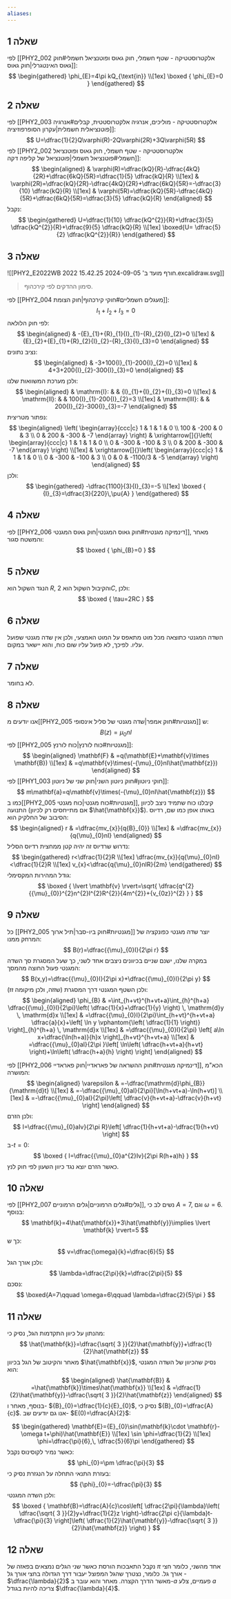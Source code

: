 ```yaml
---
aliases:
---
```

## שאלה 1
לפי [[PHY2_002 אלקטרוסטטיקה - שטף חשמלי, חוק גאוס ופוטנציאל חשמלי#חוק גאוס האינטגרלי|חוק גאוס]]:
$$
\begin{gathered}
\phi_{E}=4\pi kQ_{\text{in}} \\[1ex]
\boxed {
\phi_{E}=0
 }
\end{gathered}
$$

## שאלה 2
לפי [[PHY2_003 אלקטרוסטטיקה - מוליכים, אנרגיה אלקטרוסטטית, קבלים#אנרגיה פוטנציאלית חשמלית|עקרון הסופרפוזיציה]]:
$$
U=\dfrac{1}{2}Q\varphi(R)-2Q\varphi(2R)+3Q\varphi(5R)
$$
לפי [[PHY2_002 אלקטרוסטטיקה - שטף חשמלי, חוק גאוס ופוטנציאל חשמלי#פוטנציאל חשמלי|פוטנציאל של קליפה דקה]]:
$$
\begin{aligned}
 & \varphi(R)=\dfrac{kQ}{R}-\dfrac{4kQ}{2R}+\dfrac{6kQ}{5R}=\dfrac{1}{5} \dfrac{kQ}{R} \\[1ex]
 & \varphi(2R)=\dfrac{kQ}{2R}-\dfrac{4kQ}{2R}+\dfrac{6kQ}{5R}=-\dfrac{3}{10} \dfrac{kQ}{R} \\[1ex]
 & \varphi(5R)=\dfrac{kQ}{5R}-\dfrac{4kQ}{5R}+\dfrac{6kQ}{5R}=\dfrac{3}{5} \dfrac{kQ}{R}
\end{aligned}
$$
נקבל:
$$
\begin{gathered}
U=\dfrac{1}{10} \dfrac{kQ^{2}}{R}+\dfrac{3}{5} \dfrac{kQ^{2}}{R}+\dfrac{9}{5} \dfrac{kQ}{R} \\[1ex]
\boxed{U= \dfrac{5}{2} \dfrac{kQ^{2}}{R}}
\end{gathered}
$$

## שאלה 3
![[PHY2_E2022WB 2022 חורף מועד ב' 2024-09-05 15.42.25.excalidraw.svg]]
>סימון ההדקים לפי קירכהוף.


לפי [[PHY2_004 מעגלים חשמליים#חוקי קירכהוף|חוק הצומת]]:
$$
{I}_{1}+{I}_{2}+{I}_{3}=0
$$
לפי חוק הלולאה:
$$
\begin{aligned}
 & -{E}_{1}+{R}_{1}{I}_{1}-{R}_{2}{I}_{2}=0 \\[1ex]
 & {E}_{2}+{E}_{1}+{R}_{2}{I}_{2}-{R}_{3}{I}_{3}=0
\end{aligned}
$$
נציב נתונים:
$$
\begin{aligned}
 & -3+100{I}_{1}-200{I}_{2}=0 \\[1ex]
 & 4+3+200{I}_{2}-300{I}_{3}=0
\end{aligned}
$$
ולכן מערכת המשוואות שלנו:
$$
\begin{aligned}
 & \mathrm{I}: &  &  {I}_{1}+{I}_{2}+{I}_{3}=0 \\[1ex]
 & \mathrm{II}: & &  100{I}_{1}-200{I}_{2}=3 \\[1ex]
 & \mathrm{III}: &  & 200{I}_{2}-300{I}_{3}=-7
\end{aligned}
$$
נפתור מטריצית:
$$
\begin{aligned}
\left( \begin{array}{ccc|c}
1 & 1 & 1 & 0 \\
100 & -200 & 0 & 3 \\
0 & 200 & -300 & -7
\end{array} \right) & \xrightarrow[]{}\left( \begin{array}{ccc|c}
1 & 1 & 1 & 0 \\
0 & -300 & -100 & 3  \\
0 & 200 & -300 & -7
\end{array} \right) \\[1ex]
 & \xrightarrow[]{}\left( \begin{array}{ccc|c}
1 & 1 & 1 & 0 \\
0 & -300 & -100 & 3 \\
0 & 0 & -1100/3 & -5
\end{array} \right)
\end{aligned}
$$
ולכן:
$$
\begin{gathered}
-\dfrac{1100}{3}{I}_{3}=-5 \\[1ex]
\boxed {
{I}_{3}=\dfrac{3}{220}\,\pu{A}
 }
\end{gathered}
$$

## שאלה 4
לפי [[PHY2_006 דינמיקה מגנטית#חוק גאוס המגנטי|חוק גאוס המגנטי]], מאחר והמשטח סגור:
$$
\boxed {
\phi_{B}=0
 }
$$
## שאלה 5
הנגד השקול הוא $R$, והקיבול השקול הוא $2C$, ולכן:
$$
\boxed {
\tau=2RC
 }
$$

## שאלה 6
השדה המגנטי כתוצאה מכל מוט מתאפס על המוט האמצעי, ולכן אין שדה מגנטי שפועל עליו. לפיכך, לא פועל עליו שום כוח, והוא יישאר במקום.

## שאלה 7
לא בחומר.

## שאלה 8
אנו יודעים מ[[PHY2_005 מגנטיות#חוק אמפר|שדה מגנטי של סליל אינסופי]] ש:
$$
B(z)={\mu}_{0}nI
$$
לפי [[PHY2_005 מגנטיות#כוח לורנץ|כוח לורנץ]]:
$$
\begin{aligned}
\mathbf{F} & =q(\mathbf{E}+\mathbf{v}\times \mathbf{B}) \\[1ex]
 & =q\mathbf{v}\times(-{\mu}_{0}nI\hat{\mathbf{z}})
\end{aligned}
$$
לפי [[PHY1_003 חוקי ניוטון#חוק ניוטון השני|חוק שני של ניוטון]]:
$$
m\mathbf{a}=q\mathbf{v}\times(-{\mu}_{0}nI\hat{\mathbf{z}})
$$
כמו ב[[PHY2_005 מגנטיות#כוח מגנטי|כוח מגנטי]], קיבלנו כוח שתמיד ניצב לכיוון התנועה (אם מתייחסים רק לכיוון $\hat{\mathbf{x}}$). באותו אופן כמו שם, רדיוס הסיבוב של החלקיק הוא:
$$
\begin{aligned}
r & =\dfrac{mv_{x}}{q{B}_{0}} \\[1ex]
 & =\dfrac{mv_{x}}{q{\mu}_{0}nI}
\end{aligned}
$$
נדרוש שרדיוס זה יהיה קטן ממחצית רדיוס הסליל:
$$
\begin{gathered}
r<\dfrac{1}{2}R \\[1ex]
\dfrac{mv_{x}}{q{\mu}_{0}nI}<\dfrac{1}{2}R \\[1ex]
v_{x}<\dfrac{q{\mu}_{0}nIR}{2m}
\end{gathered}
$$
גודל המהירות המקסימלי:
$$
\boxed {
\lvert \mathbf{v} \rvert=\sqrt{ \dfrac{q^{2}{{\mu}_{0}}^{2}n^{2}I^{2}R^{2}}{4m^{2}}+{v_{0z}}^{2} }
 }
$$

## שאלה 9
כל [[PHY2_005 מגנטיות#חוק ביו-סבר|תיל ארוך]] יוצר שדה מגנטי כפונקציה של המרחק ממנו:
$$
B(r)=\dfrac{{\mu}_{0}I}{2\pi r}
$$
במקרה שלנו, ישנם שניים בכיוונים ניצבים אחד לשני, כך שעל המסגרת סך השדה המגנטי פעול החוצה מהמסך:
$$
B(x,y)=\dfrac{{\mu}_{0}I}{2\pi x}+\dfrac{{\mu}_{0}I}{2\pi y}
$$
ולכן השטף המגנטי דרך המסגרת (שזזה, ולכן מיקומה זז):
$$
\begin{aligned}
\phi_{B} & =\int_{h+vt}^{h+vt+a}\int_{h}^{h+a} \dfrac{{\mu}_{0}I}{2\pi}\left( \dfrac{1}{x}+\dfrac{1}{y} \right) \, \mathrm{d}y   \, \mathrm{d}x  \\[1ex]
 & =\dfrac{{\mu}_{0}I}{2\pi}\int_{h+vt}^{h+vt+a} \dfrac{a}{x}+\left[ \ln y \vphantom{\left( \dfrac{1}{1} \right)} \right]_{h}^{h+a}  \, \mathrm{d}x  \\[1ex]
 & =\dfrac{{\mu}_{0}I}{2\pi} \left[ a\ln x+\dfrac{\ln(h+a)}{h}x \right]_{h+vt}^{h+vt+a} \\[1ex]
 & =\dfrac{{\mu}_{0}aI}{2\pi }\left[ \ln\left( \dfrac{h+vt+a}{h+vt} \right)+\ln\left( \dfrac{h+a}{h} \right) \right]
\end{aligned}
$$

לפי [[PHY2_006 דינמיקה מגנטית#חוק ההשראה של פאראדיי|חוק פאראדיי]], הכא"מ המושרה:
$$
\begin{aligned}
\varepsilon & =-\dfrac{\mathrm{d}\phi_{B}}{\mathrm{d}t} \\[1ex]
 & =-\dfrac{{\mu}_{0}aI}{2\pi}[\ln(h+vt+a)-\ln(h+vt)] \\[1ex]
 & =-\dfrac{{\mu}_{0}aI}{2\pi}\left[  \dfrac{v}{h+vt+a}-\dfrac{v}{h+vt} \right]
\end{aligned}
$$
ולכן הזרם:
$$
I=\dfrac{{\mu}_{0}aIv}{2\pi R}\left[ \dfrac{1}{h+vt+a}-\dfrac{1}{h+vt} \right]
$$
ב-$t=0$:
$$
\boxed {
I=\dfrac{{\mu}_{0}a^{2}Iv}{2\pi R(h+a)h}
 }
$$
כאשר הזרם יוצא נגד כיוון השעון לפי חוק לנץ.

## שאלה 10
לפי [[PHY2_007 גלים#גלים הרמוניים|גלים הרמוניים]], נשים לב כי $A=7$, וגם $\omega=6$. בנוסף:
$$
\mathbf{k}=4\hat{\mathbf{x}}+3\hat{\mathbf{y}}\implies \lvert \mathbf{k} \rvert=5
$$
כך ש:
$$
v=\dfrac{\omega}{k}=\dfrac{6}{5}
$$
ולכן אורך הגל:
$$
\lambda=\dfrac{2\pi}{k}=\dfrac{2\pi}{5}
$$
נסכם:
$$
\boxed{A=7\qquad \omega=6\qquad \lambda=\dfrac{2}{5}\pi }
$$

## שאלה 11
מהנתון על כיוון התקדמות הגל, נסיק כי:
$$
\hat{\mathbf{k}}=\dfrac{\sqrt{ 3 }}{2}\hat{\mathbf{y}}+\dfrac{1}{2}\hat{\mathbf{z}}
$$
מאחר והקיטוב של הגל בכיוון $\hat{\mathbf{x}}$, נסיק שהכיוון של השדה המגנטי הוא:
$$
\begin{aligned}
\hat{\mathbf{B}} & =\hat{\mathbf{k}}\times\hat{\mathbf{x}} \\[1ex]
 & =\dfrac{1}{2}\hat{\mathbf{y}}-\dfrac{\sqrt{ 3 }}{2}\hat{\mathbf{z}}
\end{aligned}
$$
בנוסף, מאחר ו- ${B}_{0}=\dfrac{1}{c}{E}_{0}$, נסיק כי ${B}_{0}=\dfrac{A}{c}$. אנו גם יודעים שב- $E(0)=\dfrac{A}{2}$:

$$
\begin{gathered}
\mathbf{E}={E}_{0}\sin(\mathbf{k}\cdot \mathbf{r}-\omega t+\phi)\hat{\mathbf{E}} \\[1ex]
\sin \phi=\dfrac{1}{2} \\[1ex]
\phi=\dfrac{\pi}{6},\, \dfrac{5}{6}\pi
\end{gathered}
$$
כאשר נמיר לקוסינוס נקבל:
$$
\phi_{0}=\pm \dfrac{\pi}{3}
$$
בעזרת התנאי התחלה על הנגזרת נסיק כי:
$$
{\phi}_{0}=-\dfrac{\pi}{3}
$$
ולכן השדה המגנטי:
$$
\boxed {
\mathbf{B}=\dfrac{A}{c}\cos\left[ \dfrac{2\pi}{\lambda}\left( \dfrac{\sqrt{ 3 }}{2}y+\dfrac{1}{2}z \right)-\dfrac{2\pi c}{\lambda}t-\dfrac{\pi}{3} \right]\left( \dfrac{1}{2}\hat{\mathbf{y}}-\dfrac{\sqrt{ 3 }}{2}\hat{\mathbf{z}} \right)
 }
$$
## שאלה 12
נקבל התאבכות הורסת כאשר שני הגלים נמצאים בפאזה של $\pi$ אחד מהשני, כלומר חצי אורך גל. כלומר, נצטרך שהגל המפוצל יעבור דרך הגדולה בחצי אורך גל - $\dfrac{\lambda}{2}$ מאשר הדרך הקצרה. מאחר והוא עובר ב-$a$ פעמיים, צלע $a$ צריכה להיות בגודל $\dfrac{\lambda}{4}$.

